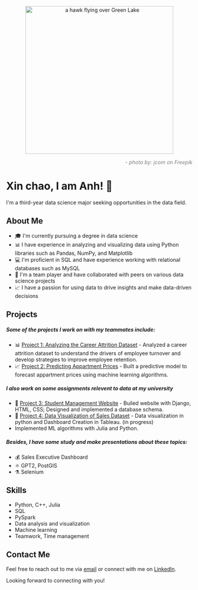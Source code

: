 <div id="header" align="center">
<img alt="a hawk flying over Green Lake"  title="a title" alt="Alt text" src="https://img.freepik.com/free-vector/freelancer-working-laptop-her-house_1150-35054.jpg?w=740&t=st=1682651953~exp=1682652553~hmac=15fd6d91a7a6e3fcd3f9cb0d47d262a305a2adbf748f337946b98cdbad2b9168"width="400">
</div>
<div id="header" align="right" style="font-style: italic; color:gray">
<p>- photo by: jcom on Freepik</p>
</div>

# Xin chao, I am Anh! 👋

I'm a third-year data science major seeking opportunities in the data field.

## About Me

- 🎓 I'm currently pursuing a degree in data science
- 📊 I have experience in analyzing and visualizing data using Python libraries such as Pandas, NumPy, and Matplotlib
- 💻 I'm proficient in SQL and have experience working with relational databases such as MySQL
- 🤝 I'm a team player and have collaborated with peers on various data science projects
- 📈 I have a passion for using data to drive insights and make data-driven decisions

## Projects

##### Some of the projects I work on with my teammates include:
- 📊 [Project 1: Analyzing the Career Attrition Dataset](https://github.com/DataVisualizationGroup22/DataVisualization_Lab01) - Analyzed a career attrition dataset to understand the drivers of employee turnover and develop strategies to improve employee retention.
- 📈 [Project 2: Predicting Appartment Prices](https://github.com/VTaPo/NMKHDL_Project_Gr10) - Built a predictive model to forecast appartment prices using machine learning algorithms.

##### I also work on some assignments relevent to data at my university
- 📑 [Project 3: Student Management Website](https://github.com/ngoxuanchien/QuanLyHocSinh) - Builed website with Django, HTML, CSS; Designed and implemented a database schema.
- 📑 [Project 4: Data Visualization of Sales Dataset](https://github.com/ngoxuanchien/QuanLyHocSinh) - Data visualization in python and Dashboard Creation in Tableau. (in progress)
- Implemented ML algorithms with Julia and Python.

##### Besides, I have some study and make presentations about these topics:
- 💰 Sales Executive Dashboard
- ⚛ GPT2, PostGIS
- ⚗️ Selenium

## Skills

- Python, C++, Julia
- SQL
- PySpark
- Data analysis and visualization
- Machine learning
- Teamwork, Time management

## Contact Me

Feel free to reach out to me via [email](mailto:anhtran20.dng@domain.com) or connect with me on [LinkedIn](https://www.linkedin.com/in/anhtran20/).

Looking forward to connecting with you!
